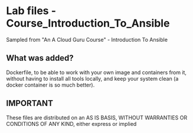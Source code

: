 # Lab files - Course_Introduction_To_Ansible
Sampled from "An A Cloud Guru Course" - Introduction To Ansible

## What was added? 
Dockerfile, to be able to work with your own image and containers from it, without having to install all tools locally, and keep your system clean (a docker container is so much better).

## IMPORTANT
These files are distributed on an AS IS BASIS, WITHOUT WARRANTIES OR CONDITIONS OF ANY KIND, either express or implied

